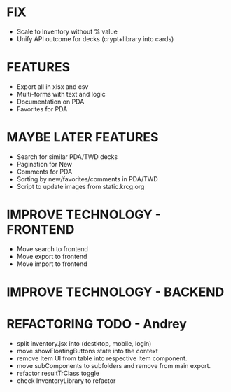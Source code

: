 # FIX
- Scale to Inventory without % value
- Unify API outcome for decks (crypt+library into cards)

# FEATURES
- Export all in xlsx and csv
- Multi-forms with text and logic
- Documentation on PDA
- Favorites for PDA

# MAYBE LATER FEATURES
- Search for similar PDA/TWD decks
- Pagination for New
- Comments for PDA
- Sorting by new/favorites/comments in PDA/TWD
- Script to update images from static.krcg.org

# IMPROVE TECHNOLOGY - FRONTEND
- Move search to frontend
- Move export to frontend
- Move import to frontend

# IMPROVE TECHNOLOGY - BACKEND

# REFACTORING TODO - Andrey
- split inventory.jsx into (destktop, mobile, login)
- move showFloatingButtons state into the context
- remove Item UI from table into respective Item component.
- move subComponents to subfolders and remove from main export.
- refactor resultTrClass toggle
- check InventoryLibrary to refactor
